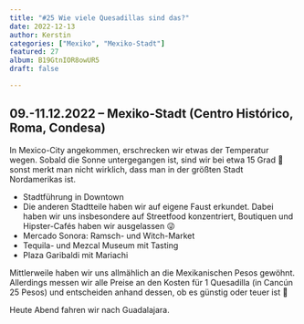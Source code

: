 ```yaml
---
title: "#25 Wie viele Quesadillas sind das?"
date: 2022-12-13
author: Kerstin
categories: ["Mexiko", "Mexiko-Stadt"]
featured: 27
album: B19GtnIOR8owUR5
draft: false

---
```


## 09.-11.12.2022 – Mexiko-Stadt (Centro Histórico, Roma, Condesa)

In Mexico-City angekommen, erschrecken wir etwas der Temperatur wegen. Sobald die Sonne untergegangen ist, sind wir bei etwa 15 Grad 🥶 sonst merkt man nicht wirklich, dass man in der größten Stadt Nordamerikas ist.

* Stadtführung in Downtown 
* Die anderen Stadtteile haben wir auf eigene Faust erkundet. Dabei haben wir uns insbesondere auf Streetfood konzentriert, Boutiquen und Hipster-Cafés haben wir ausgelassen 😜
* Mercado Sonora: Ramsch- und Witch-Market
* Tequila- und Mezcal Museum mit Tasting
* Plaza Garibaldi mit Mariachi

Mittlerweile haben wir uns allmählich an die Mexikanischen Pesos gewöhnt. Allerdings messen wir alle Preise an den Kosten für 1 Quesadilla (in Cancún 25 Pesos) und entscheiden anhand dessen, ob es günstig oder teuer ist 😬

Heute Abend fahren wir nach Guadalajara.

